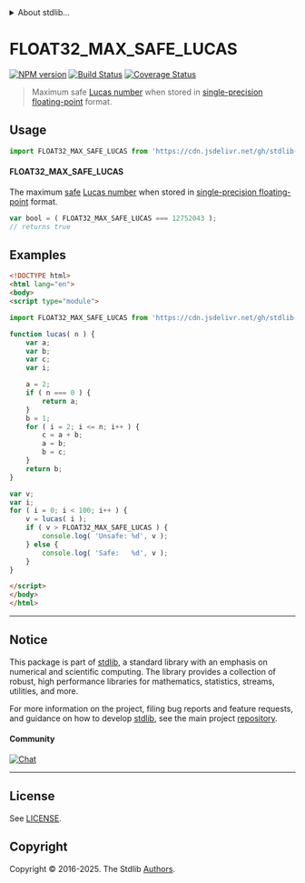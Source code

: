 <!--

@license Apache-2.0

Copyright (c) 2025 The Stdlib Authors.

Licensed under the Apache License, Version 2.0 (the "License");
you may not use this file except in compliance with the License.
You may obtain a copy of the License at

   http://www.apache.org/licenses/LICENSE-2.0

Unless required by applicable law or agreed to in writing, software
distributed under the License is distributed on an "AS IS" BASIS,
WITHOUT WARRANTIES OR CONDITIONS OF ANY KIND, either express or implied.
See the License for the specific language governing permissions and
limitations under the License.

-->


<details>
  <summary>
    About stdlib...
  </summary>
  <p>We believe in a future in which the web is a preferred environment for numerical computation. To help realize this future, we've built stdlib. stdlib is a standard library, with an emphasis on numerical and scientific computation, written in JavaScript (and C) for execution in browsers and in Node.js.</p>
  <p>The library is fully decomposable, being architected in such a way that you can swap out and mix and match APIs and functionality to cater to your exact preferences and use cases.</p>
  <p>When you use stdlib, you can be absolutely certain that you are using the most thorough, rigorous, well-written, studied, documented, tested, measured, and high-quality code out there.</p>
  <p>To join us in bringing numerical computing to the web, get started by checking us out on <a href="https://github.com/stdlib-js/stdlib">GitHub</a>, and please consider <a href="https://opencollective.com/stdlib">financially supporting stdlib</a>. We greatly appreciate your continued support!</p>
</details>

# FLOAT32_MAX_SAFE_LUCAS

[![NPM version][npm-image]][npm-url] [![Build Status][test-image]][test-url] [![Coverage Status][coverage-image]][coverage-url] <!-- [![dependencies][dependencies-image]][dependencies-url] -->

> Maximum safe [Lucas number][lucas-number] when stored in [single-precision floating-point][ieee754] format.



<section class="usage">

## Usage

```javascript
import FLOAT32_MAX_SAFE_LUCAS from 'https://cdn.jsdelivr.net/gh/stdlib-js/constants-float32-max-safe-lucas@esm/index.mjs';
```

#### FLOAT32_MAX_SAFE_LUCAS

The maximum [safe][safe-integers] [Lucas number][lucas-number] when stored in [single-precision floating-point][ieee754] format.

```javascript
var bool = ( FLOAT32_MAX_SAFE_LUCAS === 12752043 );
// returns true
```

</section>

<!-- /.usage -->

<section class="examples">

## Examples

<!-- eslint no-undef: "error" -->

```html
<!DOCTYPE html>
<html lang="en">
<body>
<script type="module">

import FLOAT32_MAX_SAFE_LUCAS from 'https://cdn.jsdelivr.net/gh/stdlib-js/constants-float32-max-safe-lucas@esm/index.mjs';

function lucas( n ) {
    var a;
    var b;
    var c;
    var i;

    a = 2;
    if ( n === 0 ) {
        return a;
    }
    b = 1;
    for ( i = 2; i <= n; i++ ) {
        c = a + b;
        a = b;
        b = c;
    }
    return b;
}

var v;
var i;
for ( i = 0; i < 100; i++ ) {
    v = lucas( i );
    if ( v > FLOAT32_MAX_SAFE_LUCAS ) {
        console.log( 'Unsafe: %d', v );
    } else {
        console.log( 'Safe:   %d', v );
    }
}

</script>
</body>
</html>
```

</section>

<!-- /.examples -->

<!-- C interface documentation. -->



<!-- Section for related `stdlib` packages. Do not manually edit this section, as it is automatically populated. -->

<section class="related">

</section>

<!-- /.related -->

<!-- Section for all links. Make sure to keep an empty line after the `section` element and another before the `/section` close. -->


<section class="main-repo" >

* * *

## Notice

This package is part of [stdlib][stdlib], a standard library with an emphasis on numerical and scientific computing. The library provides a collection of robust, high performance libraries for mathematics, statistics, streams, utilities, and more.

For more information on the project, filing bug reports and feature requests, and guidance on how to develop [stdlib][stdlib], see the main project [repository][stdlib].

#### Community

[![Chat][chat-image]][chat-url]

---

## License

See [LICENSE][stdlib-license].


## Copyright

Copyright &copy; 2016-2025. The Stdlib [Authors][stdlib-authors].

</section>

<!-- /.stdlib -->

<!-- Section for all links. Make sure to keep an empty line after the `section` element and another before the `/section` close. -->

<section class="links">

[npm-image]: http://img.shields.io/npm/v/@stdlib/constants-float32-max-safe-lucas.svg
[npm-url]: https://npmjs.org/package/@stdlib/constants-float32-max-safe-lucas

[test-image]: https://github.com/stdlib-js/constants-float32-max-safe-lucas/actions/workflows/test.yml/badge.svg?branch=main
[test-url]: https://github.com/stdlib-js/constants-float32-max-safe-lucas/actions/workflows/test.yml?query=branch:main

[coverage-image]: https://img.shields.io/codecov/c/github/stdlib-js/constants-float32-max-safe-lucas/main.svg
[coverage-url]: https://codecov.io/github/stdlib-js/constants-float32-max-safe-lucas?branch=main

<!--

[dependencies-image]: https://img.shields.io/david/stdlib-js/constants-float32-max-safe-lucas.svg
[dependencies-url]: https://david-dm.org/stdlib-js/constants-float32-max-safe-lucas/main

-->

[chat-image]: https://img.shields.io/gitter/room/stdlib-js/stdlib.svg
[chat-url]: https://app.gitter.im/#/room/#stdlib-js_stdlib:gitter.im

[stdlib]: https://github.com/stdlib-js/stdlib

[stdlib-authors]: https://github.com/stdlib-js/stdlib/graphs/contributors

[umd]: https://github.com/umdjs/umd
[es-module]: https://developer.mozilla.org/en-US/docs/Web/JavaScript/Guide/Modules

[deno-url]: https://github.com/stdlib-js/constants-float32-max-safe-lucas/tree/deno
[deno-readme]: https://github.com/stdlib-js/constants-float32-max-safe-lucas/blob/deno/README.md
[umd-url]: https://github.com/stdlib-js/constants-float32-max-safe-lucas/tree/umd
[umd-readme]: https://github.com/stdlib-js/constants-float32-max-safe-lucas/blob/umd/README.md
[esm-url]: https://github.com/stdlib-js/constants-float32-max-safe-lucas/tree/esm
[esm-readme]: https://github.com/stdlib-js/constants-float32-max-safe-lucas/blob/esm/README.md
[branches-url]: https://github.com/stdlib-js/constants-float32-max-safe-lucas/blob/main/branches.md

[stdlib-license]: https://raw.githubusercontent.com/stdlib-js/constants-float32-max-safe-lucas/main/LICENSE

[safe-integers]: http://www.2ality.com/2013/10/safe-integers.html

[lucas-number]: https://en.wikipedia.org/wiki/Lucas_number

[ieee754]: https://en.wikipedia.org/wiki/IEEE_754-1985

<!-- <related-links> -->

<!-- </related-links> -->

</section>

<!-- /.links -->
